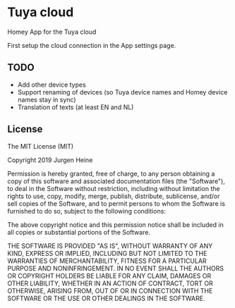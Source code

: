 # Tuya cloud

Homey App for the Tuya cloud

First setup the cloud connection in the App settings page.

## TODO 
- Add other device types
- Support renaming of devices (so Tuya device names and Homey device names stay in sync)
- Translation of texts (at least EN and NL)

## License
The MIT License (MIT)

Copyright 2019 Jurgen Heine

Permission is hereby granted, free of charge, to any person obtaining a copy
of this software and associated documentation files (the "Software"), to deal
in the Software without restriction, including without limitation the rights
to use, copy, modify, merge, publish, distribute, sublicense, and/or sell
copies of the Software, and to permit persons to whom the Software is
furnished to do so, subject to the following conditions:

The above copyright notice and this permission notice shall be included in
all copies or substantial portions of the Software.

THE SOFTWARE IS PROVIDED "AS IS", WITHOUT WARRANTY OF ANY KIND, EXPRESS OR
IMPLIED, INCLUDING BUT NOT LIMITED TO THE WARRANTIES OF MERCHANTABILITY,
FITNESS FOR A PARTICULAR PURPOSE AND NONINFRINGEMENT. IN NO EVENT SHALL THE
AUTHORS OR COPYRIGHT HOLDERS BE LIABLE FOR ANY CLAIM, DAMAGES OR OTHER
LIABILITY, WHETHER IN AN ACTION OF CONTRACT, TORT OR OTHERWISE, ARISING FROM,
OUT OF OR IN CONNECTION WITH THE SOFTWARE OR THE USE OR OTHER DEALINGS IN
THE SOFTWARE.
